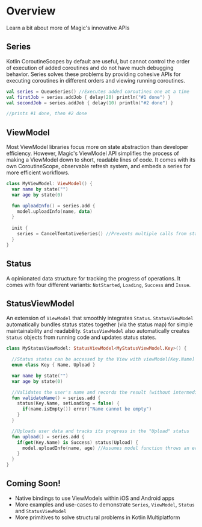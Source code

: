 # Overview
Learn a bit about more of Magic's innovative APIs 

## Series
Kotlin CoroutineScopes by default are useful, but cannot control the order of execution of added coroutines and do not have much debugging behavior. Series
solves these problems by providing cohesive APIs for executing coroutines in different orders and viewing running coroutines.

```kotlin
val series = QueueSeries() //Executes added coroutines one at a time
val firstJob = series.addJob { delay(20) println("#1 done") }
val secondJob = series.addJob { delay(10) println("#2 done") }

//prints #1 done, then #2 done

```


## ViewModel

Most ViewModel libraries focus more on state abstraction than developer efficiency. However, Magic's ViewModel API simplifies the process of making a
ViewModel down to short, readable lines of code. It comes with its own CoroutineScope, observable refresh system, and embeds a series for more efficient
workflows.

```kotlin
class MyViewModel: ViewModel() {
  var name by state("")
  var age by state(0)

  fun uploadInfo() = series.add {
    model.uploadInfo(name, data)
  }
  
  init {
    series = CancelTentativeSeries() //Prevents multiple calls from starting multiple operations
  }
}
```

## Status

A opinionated data structure for tracking the progress of operations. It comes with four different variants: `NotStarted`, `Loading`, `Success` and `Issue`.

## StatusViewModel

An extension of `ViewModel` that smoothly integrates `Status`. `StatusViewModel` automatically bundles status states together (via the status map)
for simple maintainability and readability. `StatusViewModel` also automatically creates `Status` objects from running code and updates status states.

```kotlin
class MyStatusViewModel: StatusViewModel<MyStatusViewModel.Key>() {

  //Status states can be accessed by the View with viewModel[Key.Name] or viewModel.get(Key.Name)
  enum class Key { Name, Upload }

  var name by state("")
  var age by state(0)

  //Validates the user's name and records the result (without intermediary loading) in the "Name" status
  fun validateName() = series.add {
    status(Key.Name, setLoading = false) {
      if(name.isEmpty()) error("Name cannot be empty")
    }
  }

  //Uploads user data and tracks its progress in the "Upload" status
  fun upload() = series.add {
    if(get(Key.Name) is Success) status(Upload) {
      model.uploadInfo(name, age) //Assumes model function throws an error if it fails
    }
  }
}
```
## Coming Soon!
* Native bindings to use ViewModels within iOS and Android apps
* More examples and use-cases to demonstrate `Series`, `ViewModel`, `Status` and `StatusViewModel`
* More primitives to solve structural problems in Kotlin Multiplatform
